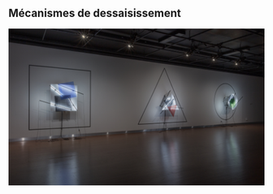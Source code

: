 ## Mécanismes de dessaisissement
![image_representation](/bechard_hudon/medias/image_representation.jpg)
